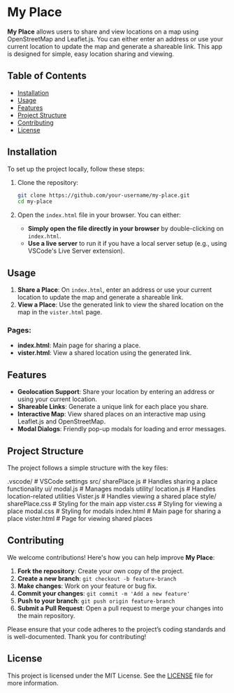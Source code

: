 # My Place

**My Place** allows users to share and view locations on a map using OpenStreetMap and Leaflet.js. You can either enter an address or use your current location to update the map and generate a shareable link. This app is designed for simple, easy location sharing and viewing.

## Table of Contents

- [Installation](#installation)
- [Usage](#usage)
- [Features](#features)
- [Project Structure](#project-structure)
- [Contributing](#contributing)
- [License](#license)

## Installation

To set up the project locally, follow these steps:

1. Clone the repository:

   ```sh
   git clone https://github.com/your-username/my-place.git
   cd my-place
   ```

2. Open the `index.html` file in your browser. You can either:

   - **Simply open the file directly in your browser** by double-clicking on `index.html`.
   - **Use a live server** to run it if you have a local server setup (e.g., using VSCode's Live Server extension).

## Usage

1. **Share a Place**: On `index.html`, enter an address or use your current location to update the map and generate a shareable link.
2. **View a Place**: Use the generated link to view the shared location on the map in the `vister.html` page.

### Pages:

- **index.html**: Main page for sharing a place.
- **vister.html**: View a shared location using the generated link.

## Features

- **Geolocation Support**: Share your location by entering an address or using your current location.
- **Shareable Links**: Generate a unique link for each place you share.
- **Interactive Map**: View shared places on an interactive map using Leaflet.js and OpenStreetMap.
- **Modal Dialogs**: Friendly pop-up modals for loading and error messages.

## Project Structure

The project follows a simple structure with the key files:

.vscode/ # VSCode settings
src/
sharePlace.js # Handles sharing a place functionality
ui/
modal.js # Manages modals
utility/
location.js # Handles location-related utilities
Vister.js # Handles viewing a shared place
style/
sharePlace.css # Styling for the main app
vister.css # Styling for viewing a place
modal.css # Styling for modals
index.html # Main page for sharing a place
vister.html # Page for viewing shared places

## Contributing

We welcome contributions! Here's how you can help improve **My Place**:

1. **Fork the repository**: Create your own copy of the project.
2. **Create a new branch**: `git checkout -b feature-branch`
3. **Make changes**: Work on your feature or bug fix.
4. **Commit your changes**: `git commit -m 'Add a new feature'`
5. **Push to your branch**: `git push origin feature-branch`
6. **Submit a Pull Request**: Open a pull request to merge your changes into the main repository.

Please ensure that your code adheres to the project’s coding standards and is well-documented. Thank you for contributing!

## License

This project is licensed under the MIT License. See the [LICENSE](LICENSE) file for more information.
